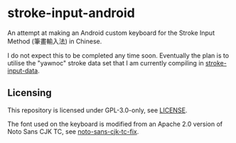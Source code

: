 # stroke-input-android

An attempt at making an Android custom keyboard
for the Stroke Input Method (筆畫輸入法) in Chinese.

I do not expect this to be completed any time soon.
Eventually the plan is to utilise the "yawnoc" stroke data set
that I am currently compiling in [stroke-input-data].


## Licensing

This repository is licensed under GPL-3.0-only, see [LICENSE].

The font used on the keyboard is modified
from an Apache 2.0 version of Noto Sans CJK TC,
see [noto-sans-cjk-tc-fix].


[stroke-input-data]: https://github.com/stroke-input/stroke-input-data
[LICENSE]: LICENSE
[noto-sans-cjk-tc-fix]: https://github.com/stroke-input/noto-sans-cjk-tc-fix
